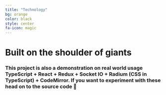 ```yaml
---
title: "Technology"
bg: orange
color: black
style: center
fa-icon: magic
---
```


# Built on the shoulder of giants

### This project is also a demonstration on real world usage TypeScript + React + Redux + Socket IO + Radium (CSS in TypeScript) + CodeMirror. If you want to experiment with these head on to the source code 🌹
